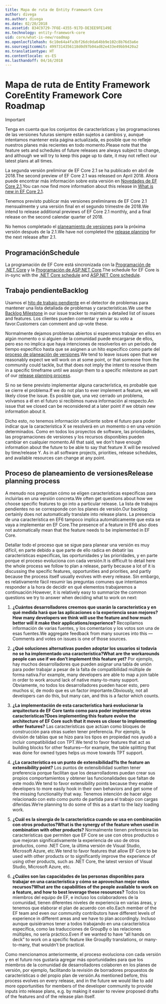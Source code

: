 ```yaml
---
title: Mapa de ruta de Entity Framework Core
author: divega
ms.author: divega
ms.date: 02/20/2018
ms.assetid: 834C9729-7F6E-4355-917D-DE3EE9FE149E
ms.technology: entity-framework-core
uid: core/what-is-new/roadmap
ms.openlocfilehash: 6c10e64a4fa3bf26dc0da64bb9e102c8b76d3a6e
ms.sourcegitcommit: 4997314356118d0d97b04ad82e433e49bb9420a2
ms.translationtype: HT
ms.contentlocale: es-ES
ms.lasthandoff: 04/16/2018
---
```

# <a name="entity-framework-core-roadmap"></a><span data-ttu-id="9f5e1-102">Mapa de ruta de Entity Framework Core</span><span class="sxs-lookup"><span data-stu-id="9f5e1-102">Entity Framework Core Roadmap</span></span>

> [!IMPORTANT]
> <span data-ttu-id="9f5e1-103">Tenga en cuenta que los conjuntos de características y las programaciones de las versiones futuras siempre están sujetos a cambios y, aunque intentamos mantener esta página actualizada, es posible que no refleje nuestros planes más recientes en todo momento.</span><span class="sxs-lookup"><span data-stu-id="9f5e1-103">Please note that the feature sets and schedules of future releases are always subject to change, and although we will try to keep this page up to date, it may not reflect our latest plans at all times.</span></span>

<span data-ttu-id="9f5e1-104">La segunda versión preliminar de EF Core 2.1 se ha publicado en abril de 2018.</span><span class="sxs-lookup"><span data-stu-id="9f5e1-104">The second preview of EF Core 2.1 was released on April 2018.</span></span> <span data-ttu-id="9f5e1-105">Ahora puede encontrar más información sobre esta versión en [Novedades de EF Core 2.1](xref:core/what-is-new/ef-core-2.1).</span><span class="sxs-lookup"><span data-stu-id="9f5e1-105">You can now find more information about this release in [What is new in EF Core 2.1](xref:core/what-is-new/ef-core-2.1).</span></span>

<span data-ttu-id="9f5e1-106">Tenemos previsto publicar más versiones preliminares de EF Core 2.1 mensualmente y una versión final en el segundo trimestre de 2018.</span><span class="sxs-lookup"><span data-stu-id="9f5e1-106">We intend to release additional previews of EF Core 2.1 monthly, and a final release on the second calendar quarter of 2018.</span></span>

<span data-ttu-id="9f5e1-107">No hemos completado el [planeamiento de versiones](#release-planning-process) para la próxima versión después de la 2.1.</span><span class="sxs-lookup"><span data-stu-id="9f5e1-107">We have not completed the [release planning](#release-planning-process) for the next release after 2.1.</span></span>

## <a name="schedule"></a><span data-ttu-id="9f5e1-108">Programación</span><span class="sxs-lookup"><span data-stu-id="9f5e1-108">Schedule</span></span>

<span data-ttu-id="9f5e1-109">La programación de EF Core está sincronizada con la [Programación de .NET Core](https://github.com/dotnet/core/blob/master/roadmap.md) y la [Programación de ASP.NET Core](https://github.com/aspnet/Home/wiki/Roadmap).</span><span class="sxs-lookup"><span data-stu-id="9f5e1-109">The schedule for EF Core is in-sync with the [.NET Core schedule](https://github.com/dotnet/core/blob/master/roadmap.md) and [ASP.NET Core schedule](https://github.com/aspnet/Home/wiki/Roadmap).</span></span>

## <a name="backlog"></a><span data-ttu-id="9f5e1-110">Trabajo pendiente</span><span class="sxs-lookup"><span data-stu-id="9f5e1-110">Backlog</span></span>

<span data-ttu-id="9f5e1-111">Usamos el [hito de trabajo pendiente](https://github.com/aspnet/EntityFrameworkCore/issues?q=is%3Aopen+is%3Aissue+milestone%3ABacklog+sort%3Areactions-%2B1-desc) en el detector de problemas para mantener una lista detallada de problemas y características.</span><span class="sxs-lookup"><span data-stu-id="9f5e1-111">We use the [Backlog Milestone](https://github.com/aspnet/EntityFrameworkCore/issues?q=is%3Aopen+is%3Aissue+milestone%3ABacklog+sort%3Areactions-%2B1-desc) in our issue tracker to maintain a detailed list of issues and features.</span></span> <span data-ttu-id="9f5e1-112">Los clientes pueden comentar y enviar su voto a favor.</span><span class="sxs-lookup"><span data-stu-id="9f5e1-112">Customers can comment and up-vote these.</span></span>

<span data-ttu-id="9f5e1-113">Normalmente dejamos problemas abiertos si esperamos trabajar en ellos en algún momento o si alguien de la comunidad puede encargarse de ellos, pero eso no implica que haya intenciones de resolverlos en un período de tiempo específico hasta que se asignen a un hito específico como parte del [proceso de planeación de versiones](#release-planning-process).</span><span class="sxs-lookup"><span data-stu-id="9f5e1-113">We tend to leave issues open that we reasonably expect we will work on at some point, or that someone from the community could tackle, but that does not imply the intent to resolve them in a specific timeframe until we assign them to a specific milestone as part of our [release planning process](#release-planning-process).</span></span>

<span data-ttu-id="9f5e1-114">Si no se tiene previsto implementar alguna característica, es probable que se cierre el problema.</span><span class="sxs-lookup"><span data-stu-id="9f5e1-114">If we do not plan to ever implement a feature, we will likely close the issue.</span></span> <span data-ttu-id="9f5e1-115">Es posible que, una vez cerrado un problema, volvamos a él en el futuro si recibimos nueva información al respecto.</span><span class="sxs-lookup"><span data-stu-id="9f5e1-115">An issue that we closed can be reconsidered at a later point if we obtain new information about it.</span></span>

<span data-ttu-id="9f5e1-116">Dicho esto, no tenemos información suficiente sobre el futuro para poder indicar que la característica X se resolverá en un momento o en una versión determinados. Como en todos los proyectos de software, las prioridades, las programaciones de versiones y los recursos disponibles pueden cambiar en cualquier momento.</span><span class="sxs-lookup"><span data-stu-id="9f5e1-116">All that said, we don’t have enough information about the future to be able to say that feature X will be resolved by time/release Y. As in all software projects, priorities, release schedules, and available resources can change at any point.</span></span>

## <a name="release-planning-process"></a><span data-ttu-id="9f5e1-117">Proceso de planeamiento de versiones</span><span class="sxs-lookup"><span data-stu-id="9f5e1-117">Release planning process</span></span>

<span data-ttu-id="9f5e1-118">A menudo nos preguntan cómo se eligen características específicas para incluirlas en una versión concreta.</span><span class="sxs-lookup"><span data-stu-id="9f5e1-118">We often get questions about how we choose specific features to go into a particular release.</span></span> <span data-ttu-id="9f5e1-119">La lista de trabajos pendientes no se corresponde con los planes de versión.</span><span class="sxs-lookup"><span data-stu-id="9f5e1-119">Our backlog certainly does not automatically translate into release plans.</span></span> <span data-ttu-id="9f5e1-120">La presencia de una característica en EF6 tampoco implica automáticamente que esta se vaya a implementar en EF Core.</span><span class="sxs-lookup"><span data-stu-id="9f5e1-120">The presence of a feature in EF6 also does not automatically mean that the feature needs to be implemented in EF Core.</span></span>

<span data-ttu-id="9f5e1-121">Detallar todo el proceso que se sigue para planear una versión es muy difícil, en parte debido a que parte de ello radica en debatir las características específicas, las oportunidades y las prioridades, y en parte porque el proceso evoluciona con cada versión.</span><span class="sxs-lookup"><span data-stu-id="9f5e1-121">It is difficult to detail here the whole process we follow to plan a release, partly because a lot of it is discussing the specific features, opportunities and priorities, and partly because the process itself usually evolves with every release.</span></span> <span data-ttu-id="9f5e1-122">Sin embargo, es relativamente fácil resumir las preguntas comunes que intentamos responder a la hora de decidir en qué elementos trabajaremos a continuación:</span><span class="sxs-lookup"><span data-stu-id="9f5e1-122">However, it is relatively easy to summarize the common questions we try to answer when deciding what to work on next:</span></span>

1. <span data-ttu-id="9f5e1-123">**¿Cuántos desarrolladores creemos que usarán la característica y en qué medida hará que las aplicaciones o la experiencia sean mejores?**</span><span class="sxs-lookup"><span data-stu-id="9f5e1-123">**How many developers we think will use the feature and how much better will it make their applications/experience?**</span></span> <span data-ttu-id="9f5e1-124">Recopilamos información de varias fuentes, y los comentarios y los votos son una de esas fuentes.</span><span class="sxs-lookup"><span data-stu-id="9f5e1-124">We aggregate feedback from many sources into this — Comments and votes on issues is one of those sources.</span></span>

2. <span data-ttu-id="9f5e1-125">**¿Qué soluciones alternativas pueden adoptar los usuarios si todavía no se ha implementado una característica?**</span><span class="sxs-lookup"><span data-stu-id="9f5e1-125">**What are the workarounds people can use if we don’t implement this feature yet?**</span></span> <span data-ttu-id="9f5e1-126">Por ejemplo, hay muchos desarrolladores que pueden asignar una tabla de unión para poder trabajar a pesar de la falta de compatibilidad múltiple de forma nativa.</span><span class="sxs-lookup"><span data-stu-id="9f5e1-126">For example, many developers are able to map a join table in order to work around lack of native many-to-many support.</span></span> <span data-ttu-id="9f5e1-127">Obviamente, no todos los desarrolladores pueden hacer esto, pero muchos sí, de modo que es un factor importante.</span><span class="sxs-lookup"><span data-stu-id="9f5e1-127">Obviously, not all developers can do this, but many can, and this is a factor which counts.</span></span>

3. <span data-ttu-id="9f5e1-128">**¿La implementación de esta característica hará evolucionar la arquitectura de EF Core tanto como para poder implementar otras características?**</span><span class="sxs-lookup"><span data-stu-id="9f5e1-128">**Does implementing this feature evolve the architecture of EF Core such that it moves us closer to implementing other features?**</span></span> <span data-ttu-id="9f5e1-129">Las características que actúan como bloques de construcción para otras suelen tener preferencia. Por ejemplo, la división de tablas que se hizo para los tipos en propiedad nos ayudó a incluir compatibilidad con TPT.</span><span class="sxs-lookup"><span data-stu-id="9f5e1-129">We tend to favor features that act as building blocks for other features—for example, the table splitting that was done for owned types helps us move towards TPT support.</span></span>

4. <span data-ttu-id="9f5e1-130">**¿La característica es un punto de extensibilidad?**</span><span class="sxs-lookup"><span data-stu-id="9f5e1-130">**Is the feature an extensibility point?**</span></span> <span data-ttu-id="9f5e1-131">Los puntos de extensibilidad suelten tener preferencia porque facilitan que los desarrolladores puedan crear sus propios comportamientos y obtener las funcionalidades que faltan de este modo.</span><span class="sxs-lookup"><span data-stu-id="9f5e1-131">We tend to favor extensibility points because they enable developers to more easily hook in their own behaviors and get some of the missing functionality that way.</span></span> <span data-ttu-id="9f5e1-132">Tenemos intención de hacer algo relacionado con esto como punto de partida para el trabajo con cargas diferidas.</span><span class="sxs-lookup"><span data-stu-id="9f5e1-132">We’re planning to do some of this as a start to the lazy loading work.</span></span>

5. <span data-ttu-id="9f5e1-133">**¿Cuál es la sinergia de la característica cuando se usa en combinación con otros productos?**</span><span class="sxs-lookup"><span data-stu-id="9f5e1-133">**What is the synergy of the feature when used in combination with other products?**</span></span> <span data-ttu-id="9f5e1-134">Normalmente tienen preferencia las características que permiten que EF Core se use con otros productos o que mejoran significativamente la experiencia de uso de otros productos, como .NET Core, la última versión de Visual Studio, Microsoft Azure, etc.</span><span class="sxs-lookup"><span data-stu-id="9f5e1-134">We tend to favor features that allow EF Core to be used with other products or to significantly improve the experience of using other products, such as .NET Core, the latest version of Visual Studio, Microsoft Azure, etc.</span></span>

6. <span data-ttu-id="9f5e1-135">**¿Cuáles son las capacidades de las personas disponibles para trabajar en una característica y cómo se aprovechan mejor estos recursos?**</span><span class="sxs-lookup"><span data-stu-id="9f5e1-135">**What are the capabilities of the people available to work on a feature, and how to best leverage these resources?**</span></span> <span data-ttu-id="9f5e1-136">Todos los miembros del equipo de EF, e incluso los colaboradores de la comunidad, tienen diferentes niveles de experiencia en varias áreas, y tenemos que elaborar el plan de acuerdo con ello.</span><span class="sxs-lookup"><span data-stu-id="9f5e1-136">Each member of the EF team and even our community contributors have different levels of experience in different areas and we have to plan accordingly.</span></span> <span data-ttu-id="9f5e1-137">Incluso aunque quisiéramos tener a todos trabajando en una característica específica, como las traducciones de GroupBy o las relaciones múltiples, no sería práctico.</span><span class="sxs-lookup"><span data-stu-id="9f5e1-137">Even if we wanted to have “all hands on deck” to work on a specific feature like GroupBy translations, or many-to-many, that wouldn’t be practical.</span></span>

<span data-ttu-id="9f5e1-138">Como mencionamos anteriormente, el proceso evoluciona con cada versión y en el futuro nos gustaría agregar más oportunidades para que los miembros de la comunidad de desarrolladores colaboren en los planes de versión, por ejemplo, facilitando la revisión de borradores propuestos de características o del propio plan de versión.</span><span class="sxs-lookup"><span data-stu-id="9f5e1-138">As mentioned before, this process evolves on every release, and in the future we would like to add more opportunities for members of the developer community to provide inputs into release plans, e.g. by making it easier to review proposed drafts of the features and of the release plan itself.</span></span>

